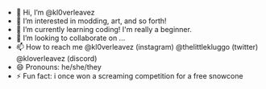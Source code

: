 - 👋 Hi, I’m @kl0verleavez
- 👀 I’m interested in modding, art, and so forth!
- 🌱 I’m currently learning coding! I'm really a beginner.
- 💞️ I’m looking to collaborate on ...
- 📫 How to reach me @kl0verleavez (instagram) @thelittlekluggo (twitter) @kloverleavez (discord)
- 😄 Pronouns: he/she/they
- ⚡ Fun fact: i once won a screaming competition for a free snowcone

<!---
kl0verleavez/kl0verleavez is a ✨ special ✨ repository because its `README.md` (this file) appears on your GitHub profile.
You can click the Preview link to take a look at your changes.
--->
